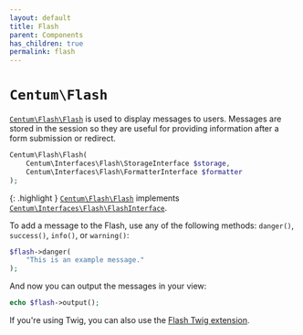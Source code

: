 ```yaml
---
layout: default
title: Flash
parent: Components
has_children: true
permalink: flash
---
```




# `Centum\Flash`

[`Centum\Flash\Flash`](https://github.com/SidRoberts/centum/blob/main/src/Flash/Flash.php) is used to display messages to users.
Messages are stored in the session so they are useful for providing information after a form submission or redirect.

```php
Centum\Flash\Flash(
    Centum\Interfaces\Flash\StorageInterface $storage,
    Centum\Interfaces\Flash\FormatterInterface $formatter
);
```

{: .highlight }
[`Centum\Flash\Flash`](https://github.com/SidRoberts/centum/blob/main/src/Flash/Flash.php) implements [`Centum\Interfaces\Flash\FlashInterface`](https://github.com/SidRoberts/centum/blob/main/src/Interfaces/Flash/FlashInterface.php).

To add a message to the Flash, use any of the following methods:
`danger()`, `success()`, `info()`, or `warning()`:

```php
$flash->danger(
    "This is an example message."
);
```

And now you can output the messages in your view:

```php
echo $flash->output();
```

If you're using Twig, you can also use the [Flash Twig extension](../twig/flash.md).
